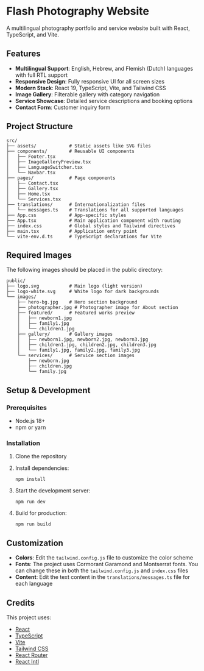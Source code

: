 # Flash Photography Website

A multilingual photography portfolio and service website built with React, TypeScript, and Vite.

## Features

- **Multilingual Support**: English, Hebrew, and Flemish (Dutch) languages with full RTL support
- **Responsive Design**: Fully responsive UI for all screen sizes
- **Modern Stack**: React 19, TypeScript, Vite, and Tailwind CSS
- **Image Gallery**: Filterable gallery with category navigation
- **Service Showcase**: Detailed service descriptions and booking options
- **Contact Form**: Customer inquiry form

## Project Structure

```
src/
├── assets/            # Static assets like SVG files
├── components/        # Reusable UI components
│   ├── Footer.tsx
│   ├── ImageGalleryPreview.tsx
│   ├── LanguageSwitcher.tsx
│   └── Navbar.tsx
├── pages/             # Page components
│   ├── Contact.tsx
│   ├── Gallery.tsx
│   ├── Home.tsx
│   └── Services.tsx
├── translations/      # Internationalization files
│   └── messages.ts    # Translations for all supported languages
├── App.css            # App-specific styles
├── App.tsx            # Main application component with routing
├── index.css          # Global styles and Tailwind directives
├── main.tsx           # Application entry point
└── vite-env.d.ts      # TypeScript declarations for Vite
```

## Required Images

The following images should be placed in the public directory:

```
public/
├── logo.svg           # Main logo (light version)
├── logo-white.svg     # White logo for dark backgrounds
└── images/
    ├── hero-bg.jpg    # Hero section background
    ├── photographer.jpg # Photographer image for About section
    ├── featured/      # Featured works preview
    │   ├── newborn1.jpg
    │   ├── family1.jpg
    │   └── children1.jpg
    ├── gallery/       # Gallery images
    │   ├── newborn1.jpg, newborn2.jpg, newborn3.jpg
    │   ├── children1.jpg, children2.jpg, children3.jpg
    │   └── family1.jpg, family2.jpg, family3.jpg
    └── services/      # Service section images
        ├── newborn.jpg
        ├── children.jpg
        └── family.jpg
```

## Setup & Development

### Prerequisites

- Node.js 18+
- npm or yarn

### Installation

1. Clone the repository
2. Install dependencies:
   ```
   npm install
   ```

3. Start the development server:
   ```
   npm run dev
   ```

4. Build for production:
   ```
   npm run build
   ```

## Customization

- **Colors**: Edit the `tailwind.config.js` file to customize the color scheme
- **Fonts**: The project uses Cormorant Garamond and Montserrat fonts. You can change these in both the `tailwind.config.js` and `index.css` files
- **Content**: Edit the text content in the `translations/messages.ts` file for each language

## Credits

This project uses:
- [React](https://reactjs.org/)
- [TypeScript](https://www.typescriptlang.org/)
- [Vite](https://vitejs.dev/)
- [Tailwind CSS](https://tailwindcss.com/)
- [React Router](https://reactrouter.com/)
- [React Intl](https://formatjs.io/docs/react-intl/)